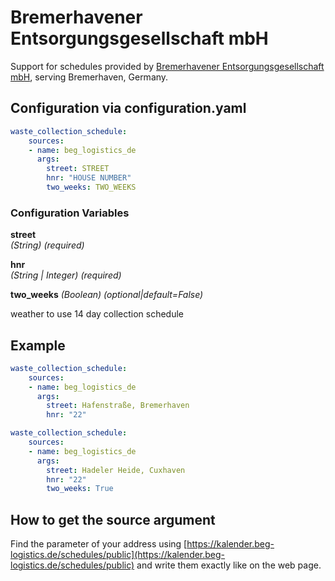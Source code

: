 # Bremerhavener Entsorgungsgesellschaft mbH

Support for schedules provided by [Bremerhavener Entsorgungsgesellschaft mbH](https://beg-bhv.de), serving Bremerhaven, Germany.

## Configuration via configuration.yaml

```yaml
waste_collection_schedule:
    sources:
    - name: beg_logistics_de
      args:
        street: STREET
        hnr: "HOUSE NUMBER"
        two_weeks: TWO_WEEKS
```

### Configuration Variables

**street**  
*(String) (required)*

**hnr**  
*(String | Integer) (required)*

**two_weeks**
*(Boolean) (optional|default=False)* 

weather to use 14 day collection schedule


## Example

```yaml
waste_collection_schedule:
    sources:
    - name: beg_logistics_de
      args:
        street: Hafenstraße, Bremerhaven
        hnr: "22"
```

```yaml
waste_collection_schedule:
    sources:
    - name: beg_logistics_de
      args:
        street: Hadeler Heide, Cuxhaven
        hnr: "22"
        two_weeks: True
```

## How to get the source argument

Find the parameter of your address using [https://kalender.beg-logistics.de/schedules/public](https://kalender.beg-logistics.de/schedules/public) and write them exactly like on the web page.
